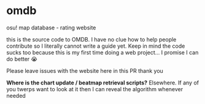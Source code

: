 # omdb
osu! map database - rating website

this is the source code to OMDB. I have no clue how to help people contribute so I literally cannot write a guide yet. Keep in mind the code sucks too because this is my first time doing a web project... I promise I can do better :sob:

Please leave issues with the website here in this PR thank you

**Where is the chart update / beatmap retrieval scripts?**
Elsewhere. If any of you twerps want to look at it then I can reveal the algorithm whenever needed
